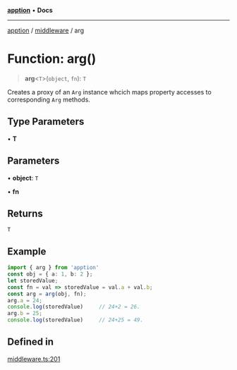[**apption**](../../README.md) • **Docs**

***

[apption](../../modules.md) / [middleware](../README.md) / arg

# Function: arg()

> **arg**\<`T`\>(`object`, `fn`): `T`

Creates a proxy of an `Arg` instance whcich maps property accesses to 
corresponding `Arg` methods.

## Type Parameters

• **T**

## Parameters

• **object**: `T`

• **fn**

## Returns

`T`

## Example

```ts
import { arg } from 'apption'
const obj = { a: 1, b: 2 };
let storedValue;
const fn = val => storedValue = val.a + val.b;
const arg = arg(obj, fn);
arg.a = 24;
console.log(storedValue)     // 24+2 = 26.
arg.b = 25;
console.log(storedValue)     // 24+25 = 49.
```

## Defined in

[middleware.ts:201](https://github.com/mksunny1/apption/blob/15875259b0a0fd5aee4cca9a9f9a7e7aa83be5d0/src/middleware.ts#L201)
